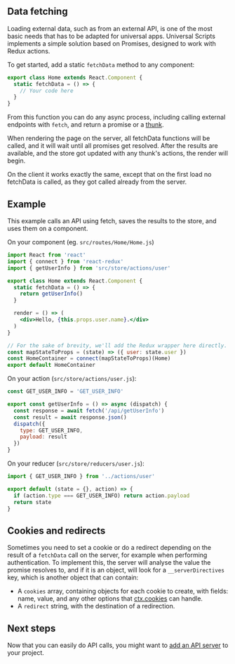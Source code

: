 Data fetching
-------------

Loading external data, such as from an external API, is one of the most basic needs that has to be adapted for universal apps. Universal Scripts implements a simple solution based on Promises, designed to work with Redux actions.

To get started, add a static `fetchData` method to any component:

```javascript
export class Home extends React.Component {
  static fetchData = () => {
    // Your code here
  }
}
```

From this function you can do any async process, including calling external endpoints with `fetch`, and return a promise or a [thunk](https://github.com/gaearon/redux-thunk).

When rendering the page on the server, all fetchData functions will be called, and it will wait until all promises get resolved. After the results are available, and the store got updated with any thunk's actions, the render will begin.

On the client it works exactly the same, except that on the first load no fetchData is called, as they got called already from the server.


Example
-------

This example calls an API using fetch, saves the results to the store, and uses them on a component.

On your component (eg. `src/routes/Home/Home.js`)
```jsx
import React from 'react'
import { connect } from 'react-redux'
import { getUserInfo } from 'src/store/actions/user'

export class Home extends React.Component {
  static fetchData = () => {
    return getUserInfo()
  }

  render = () => (
    <div>Hello, {this.props.user.name}.</div>
  )
}

// For the sake of brevity, we'll add the Redux wrapper here directly.
const mapStateToProps = (state) => ({ user: state.user })
const HomeContainer = connect(mapStateToProps)(Home)
export default HomeContainer
```

On your action (`src/store/actions/user.js`):
```javascript
const GET_USER_INFO = 'GET_USER_INFO'

export const getUserInfo = () => async (dispatch) {
  const response = await fetch('/api/getUserInfo')
  const result = await response.json()
  dispatch({
    type: GET_USER_INFO,
    payload: result
  })
}
```

On your reducer (`src/store/reducers/user.js`):
```javascript
import { GET_USER_INFO } from '../actions/user'

export default (state = {}, action) => {
  if (action.type === GET_USER_INFO) return action.payload
  return state
}
```

Cookies and redirects
---------------------

Sometimes you need to set a cookie or do a redirect depending on the result of a `fetchData` call on the server, for example when performing authentication. To implement this, the server will analyse the value the promise resolves to, and if it is an object, will look for a `__serverDirectives` key, which is another object that can contain:
 - A `cookies` array, containing objects for each cookie to create, with fields: name, value, and any other options that [ctx.cookies](https://github.com/koajs/koa/blob/master/docs/api/context.md#ctxcookiessetname-value-options) can handle.
 - A `redirect` string, with the destination of a redirection.


Next steps
----------

Now that you can easily do API calls, you might want to [add an API server](api-server) to your project.
